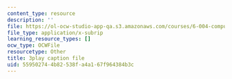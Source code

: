 ```yaml
---
content_type: resource
description: ''
file: https://ol-ocw-studio-app-qa.s3.amazonaws.com/courses/6-004-computation-structures-spring-2017/559502744b82538fa4a167f964384b3c_qY5Rr-PTMMc.vtt
file_type: application/x-subrip
learning_resource_types: []
ocw_type: OCWFile
resourcetype: Other
title: 3play caption file
uid: 55950274-4b82-538f-a4a1-67f964384b3c
---
```

